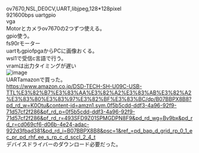 ov7670,NSL,DE0CV,UART,libjpeg,128*128pixel
<br>921600bps uartgpio
<br>vga
<br>Motorとカメラov7670の2つずつ使える。
<br>gpio使う。
<br>fs90rモーター
<br>uartもgpiofpgaからPCに画像おくる。
<br>wsl1で受信c言語で行う。
<br>vramは出力タイミングが遅い
<br>
![image](https://github.com/user-attachments/assets/5f6ac5c7-5612-4cd8-b6a6-ea5c93d10e91)
<br>
UARTamazonで買った。
<br>
https://www.amazon.co.jp/DSD-TECH-SH-U09C-USB-TTL%E3%82%B7%E3%83%AA%E3%82%A2%E3%83%AB%E3%82%A2%E3%83%80%E3%83%97%E3%82%BF%E3%83%BC/dp/B07BBPX8B8?pd_rd_w=K0Otu&content-id=amzn1.sym.0f5b5cdd-ddf3-4a96-92f9-71d57cf2f286&pf_rd_p=0f5b5cdd-ddf3-4a96-92f9-71d57cf2f286&pf_rd_r=493SFD9Z01SPMGDPN8F9&pd_rd_wg=Bv9bx&pd_rd_r=cd069cf6-d06b-4e24-adac-922d3fbad381&pd_rd_i=B07BBPX8B8&psc=1&ref_=pd_bap_d_grid_rp_0_1_ec_pr_pd_rhf_ee_s_rp_c_d_sccl_2_4_t
<br>
デバイスドライバーのダウンロード必要だった。
<br>

